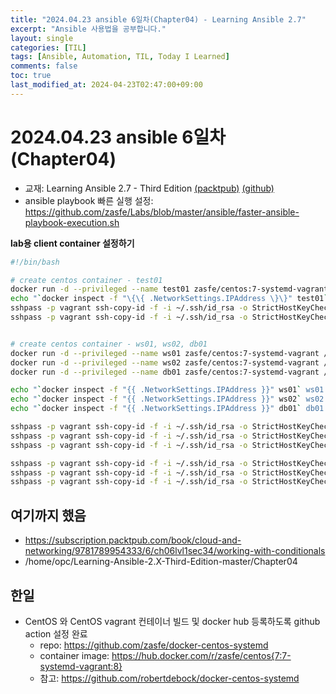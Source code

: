```yaml
---
title: "2024.04.23 ansible 6일차(Chapter04) - Learning Ansible 2.7"
excerpt: "Ansible 사용법을 공부합니다."
layout: single
categories: [TIL]
tags: [Ansible, Automation, TIL, Today I Learned]
comments: false
toc: true
last_modified_at: 2024-04-23T02:47:00+09:00
---
```



# 2024.04.23 ansible 6일차 (Chapter04)

- 교재: Learning Ansible 2.7 - Third Edition [(packtpub)](https://www.packtpub.com/product/learning-ansible-27-third-edition/9781789954333) [(github)](https://github.com/PacktPublishing/Learning-Ansible-2.X-Third-Edition)
- ansible playbook 빠른 실행 설정: https://github.com/zasfe/Labs/blob/master/ansible/faster-ansible-playbook-execution.sh


**lab용 client container 설정하기**

```bash
#!/bin/bash

# create centos container - test01 
docker run -d --privileged --name test01 zasfe/centos:7-systemd-vagrant /usr/sbin/init
echo "`docker inspect -f "\{\{ .NetworkSettings.IPAddress \}\}" test01` test01.fale.io" | sudo tee -a /etc/hosts
sshpass -p vagrant ssh-copy-id -f -i ~/.ssh/id_rsa -o StrictHostKeyChecking=no vagrant@test01.fale.io
sshpass -p vagrant ssh-copy-id -f -i ~/.ssh/id_rsa -o StrictHostKeyChecking=no vagrant@`docker inspect -f "\{\{ .NetworkSettings.IPAddress \}\}" test01`


# create centos container - ws01, ws02, db01 
docker run -d --privileged --name ws01 zasfe/centos:7-systemd-vagrant /usr/sbin/init
docker run -d --privileged --name ws02 zasfe/centos:7-systemd-vagrant /usr/sbin/init
docker run -d --privileged --name db01 zasfe/centos:7-systemd-vagrant /usr/sbin/init

echo "`docker inspect -f "{{ .NetworkSettings.IPAddress }}" ws01` ws01.fale.io" | sudo tee -a /etc/hosts
echo "`docker inspect -f "{{ .NetworkSettings.IPAddress }}" ws02` ws02.fale.io" | sudo tee -a /etc/hosts
echo "`docker inspect -f "{{ .NetworkSettings.IPAddress }}" db01` db01.fale.io" | sudo tee -a /etc/hosts

sshpass -p vagrant ssh-copy-id -f -i ~/.ssh/id_rsa -o StrictHostKeyChecking=no vagrant@ws01.fale.io
sshpass -p vagrant ssh-copy-id -f -i ~/.ssh/id_rsa -o StrictHostKeyChecking=no vagrant@ws02.fale.io
sshpass -p vagrant ssh-copy-id -f -i ~/.ssh/id_rsa -o StrictHostKeyChecking=no vagrant@db01.fale.io

sshpass -p vagrant ssh-copy-id -f -i ~/.ssh/id_rsa -o StrictHostKeyChecking=no vagrant@`docker inspect -f "{{ .NetworkSettings.IPAddress }}" ws01`
sshpass -p vagrant ssh-copy-id -f -i ~/.ssh/id_rsa -o StrictHostKeyChecking=no vagrant@`docker inspect -f "{{ .NetworkSettings.IPAddress }}" ws02`
sshpass -p vagrant ssh-copy-id -f -i ~/.ssh/id_rsa -o StrictHostKeyChecking=no vagrant@`docker inspect -f "{{ .NetworkSettings.IPAddress }}" db01`
```

## 여기까지 했음
  * https://subscription.packtpub.com/book/cloud-and-networking/9781789954333/6/ch06lvl1sec34/working-with-conditionals
  * /home/opc/Learning-Ansible-2.X-Third-Edition-master/Chapter04

## 한일
  * CentOS 와 CentOS vagrant 컨테이너 빌드 및 docker hub 등록하도록 github action 설정 완료
    * repo: https://github.com/zasfe/docker-centos-systemd
    * container image: https://hub.docker.com/r/zasfe/centos{7:7-systemd-vagrant:8}
    * 참고: https://github.com/robertdebock/docker-centos-systemd
